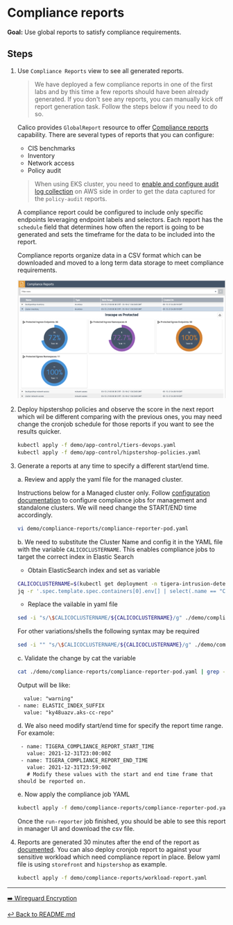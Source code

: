 # Compliance reports

**Goal:** Use global reports to satisfy compliance requirements.

## Steps

1. Use `Compliance Reports` view to see all generated reports.

    >We have deployed a few compliance reports in one of the first labs and by this time a few reports should have been already generated. If you don't see any reports, you can manually kick off report generation task. Follow the steps below if you need to do so.

    Calico provides `GlobalReport` resource to offer [Compliance reports](https://docs.tigera.io/compliance/compliance-reports/) capability. There are several types of reports that you can configure:

    - CIS benchmarks
    - Inventory
    - Network access
    - Policy audit

    >When using EKS cluster, you need to [enable and configure audit log collection](https://docs.tigera.io/compliance/compliance-reports/compliance-managed-cloud#enable-audit-logs-in-eks) on AWS side in order to get the data captured for the `policy-audit` reports.

    A compliance report could be configured to include only specific endpoints leveraging endpoint labels and selectors. Each report has the `schedule` field that determines how often the report is going to be generated and sets the timeframe for the data to be included into the report.

    Compliance reports organize data in a CSV format which can be downloaded and moved to a long term data storage to meet compliance requirements.

    ![compliance report](../img/compliance-report.png)


2. Deploy hipstershop policies and observe the score in the next report which wil be different comparing with the previous ones, you may need change the cronjob schedule for those reports if you want to see the results quicker.

   ```bash
   kubectl apply -f demo/app-control/tiers-devops.yaml
   kubectl apply -f demo/app-control/hipstershop-policies.yaml
   ```

3. Generate a reports at any time to specify a different start/end time.
   
   a. Review and apply the yaml file for the managed cluster.

    Instructions below for a Managed cluster only. Follow [configuration documentation](https://docs.tigera.io/compliance/overview#run-reports) to configure compliance jobs for management and standalone clusters. We will need change the START/END time accordingly.

    ```bash
    vi demo/compliance-reports/compliance-reporter-pod.yaml
    ```

   b. We need to substitute the Cluster Name and config it in the YAML file with the variable `CALICOCLUSTERNAME`. This enables compliance jobs to target the correct index in Elastic Search

   - Obtain ElasticSearch index and set as variable
    
   ```bash
   CALICOCLUSTERNAME=$(kubectl get deployment -n tigera-intrusion-detection intrusion-detection-controller -ojson | \
   jq -r '.spec.template.spec.containers[0].env[] | select(.name == "CLUSTER_NAME").value')
   ```
  
   - Replace the vailable in yaml file

   ```bash
   sed -i "s/\$CALICOCLUSTERNAME/${CALICOCLUSTERNAME}/g" ./demo/compliance-reports/compliance-reporter-pod.yaml
   ```

   For other variations/shells the following syntax may be required
   ```bash
   sed -i "" "s/\$CALICOCLUSTERNAME/${CALICOCLUSTERNAME}/g" ./demo/compliance-reports/compliance-reporter-pod.yaml
   ```
	

   c. Validate the change by cat the variable
    ```bash
    cat ./demo/compliance-reports/compliance-reporter-pod.yaml | grep -B 2 -A 0 $CALICOCLUSTERNAME
    ```

   Output will be like:
    ```text
      value: "warning"
    - name: ELASTIC_INDEX_SUFFIX
      value: "ky48uazv.aks-cc-repo"
    ```    

   d. We also need modify start/end time for specify the report time range. For examole:

   ```text
    - name: TIGERA_COMPLIANCE_REPORT_START_TIME
      value: 2021-12-31T23:00:00Z
    - name: TIGERA_COMPLIANCE_REPORT_END_TIME
      value: 2021-12-31T23:59:00Z
      # Modify these values with the start and end time frame that should be reported on.
   ```

   e. Now apply the compliance job YAML
	```bash
	kubectl apply -f demo/compliance-reports/compliance-reporter-pod.yaml
	```

    Once the `run-reporter` job finished, you should be able to see this report in manager UI and download the csv file. 

4. Reports are generated 30 minutes after the end of the report as [documented](https://docs.tigera.io/compliance/overview#change-the-default-report-generation-time). You can also deploy cronjob report to against your sensitive workload which need compliance report in place. Below yaml file is using `storefront` and `hipstershop` as example.

	```bash
	kubectl apply -f demo/compliance-reports/workload-report.yaml
	```


---

[:arrow_right: Wireguard Encryption](./encryption.md) 

[:leftwards_arrow_with_hook: Back to README.md](../README.md)